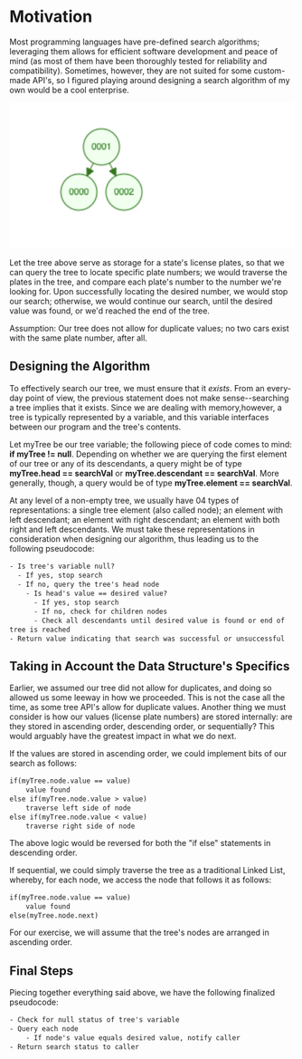 
# **Motivation**

Most programming languages have pre-defined search algorithms; leveraging them allows for efficient software development 
and peace of mind (as most of them have been thoroughly tested for reliability and compatibility). 
Sometimes, however, they are not suited for some custom-made API's, 
so I figured playing around designing a search algorithm of my own would be a cool enterprise. 

![Binary Search Tree](tree_illustration.png)

Let the tree above serve as storage for a state's license plates, 
so that we can query the tree to locate specific plate numbers; 
we would traverse the plates in the tree, and compare each plate's number to the number we're looking for.
Upon successfully locating the desired number, we would stop our search; otherwise, we would continue our search, until
the desired value was found, or we'd reached the end of the tree. 

Assumption: Our tree does not allow for duplicate values; no two cars exist with the same plate number, after all. 

## **Designing the Algorithm**

To effectively search our tree, we must ensure that it *exists*. From an every-day point of view, the previous
statement does not make sense--searching a tree implies that it exists. Since we are dealing with memory,however, 
a tree is typically represented by a variable, and this variable interfaces between our program and the tree's contents.

Let myTree be our tree variable; the following piece of code comes to mind: **if myTree != null**. 
Depending on whether we are querying the first element of our tree or any of its descendants, 
a query might be of type **myTree.head == searchVal** or **myTree.descendant == searchVal**. 
More generally, though, a query would be of type **myTree.element == searchVal**.

At any level of a non-empty tree, we usually have 04 types of representations: a single tree element (also called node); 
an element with left descendant; an element with right descendant; an element with both right and left descendants.
We must take these representations in consideration when designing our algorithm, thus leading us to the following
pseudocode: 

    - Is tree's variable null? 
      - If yes, stop search
      - If no, query the tree's head node 
        - Is head's value == desired value? 
          - If yes, stop search 
          - If no, check for children nodes
          - Check all descendants until desired value is found or end of tree is reached
    - Return value indicating that search was successful or unsuccessful 

## **Taking in Account the Data Structure's Specifics**

Earlier, we assumed our tree did not allow for duplicates, and doing so allowed us some leeway in how we proceeded.
This is not the case all the time, as some tree API's allow for duplicate values. Another thing we must consider is 
how our values (license plate numbers) are stored internally: are they stored in ascending order, descending order, or
sequentially? This would arguably have the greatest impact in what we do next. 

If the values are stored in ascending order, we could implement bits of our search as follows: 

    if(myTree.node.value == value) 
        value found
    else if(myTree.node.value > value)
        traverse left side of node
    else if(myTree.node.value < value)
        traverse right side of node

The above logic would be reversed for both the "if else" statements in descending order. 

If sequential, we could simply traverse the tree as a traditional Linked List, whereby, for each node, we access
the node that follows it as follows:

    if(myTree.node.value == value)
        value found
    else(myTree.node.next)

For our exercise, we will assume that the tree's nodes are arranged in ascending order. 

## **Final Steps**

Piecing together everything said above, we have the following finalized pseudocode: 

    - Check for null status of tree's variable
    - Query each node
        - If node's value equals desired value, notify caller 
    - Return search status to caller


